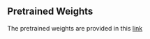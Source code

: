## Pretrained Weights

The pretrained weights are provided in this [link](https://drive.google.com/drive/folders/1_kxLLQCrHfXXk2XZBsxgN3qIzKa6j3GC?usp=sharing)


